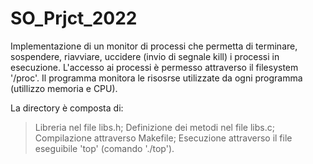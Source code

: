 # SO_Prjct_2022
Implementazione di un monitor di processi che permetta di terminare, sospendere, riavviare, uccidere (invio di segnale kill) i processi in esecuzione.
L'accesso ai processi è permesso attraverso il filesystem '/proc'.
Il programma monitora le risosrse utilizzate da ogni programma (utillizzo memoria e CPU).

La directory è composta di:
> Libreria nel file libs.h;
> Definizione dei metodi nel file libs.c;
> Compilazione attraverso Makefile;
> Esecuzione attraverso il file eseguibile 'top' (comando './top').
